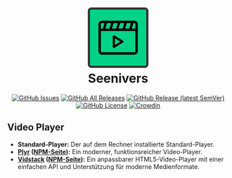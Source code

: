 <h1 align="center">
  <img src="src-tauri/icons/icon.svg" width="128" alt="Seenivers Logo" style="padding: 5px; background: #363636; border-radius: 8px;" />
  <br>Seenivers
</h1>

<div align="center">

[![GitHub Issues](https://img.shields.io/github/issues/Seenivers/App?style=flat-square)](https://github.com/Seenivers/App/issues)
[![GitHub All Releases](https://img.shields.io/github/downloads/Seenivers/App/total?style=flat-square)](https://github.com/Seenivers/App/releases)
[![GitHub Release (latest SemVer)](https://img.shields.io/github/v/release/Seenivers/App?style=flat-square)](https://github.com/Seenivers/App/releases)
[![GitHub License](https://img.shields.io/github/license/Seenivers/.github?style=flat-square)](https://github.com/Seenivers/.github/blob/main/LICENSE)
[![Crowdin](https://badges.crowdin.net/seenivers/localized.svg)](https://crowdin.com)

</div>

## Video Player

- **Standard-Player:** Der auf dem Rechner installierte Standard-Player.
- **[Plyr](https://plyr.io/) ([NPM-Seite](https://www.npmjs.com/package/plyr)):** Ein moderner, funktionsreicher Video-Player.
- **[Vidstack](https://github.com/vidstack/player#readme) ([NPM-Seite](https://www.npmjs.com/package/vidstack)):** Ein anpassbarer HTML5-Video-Player mit einer einfachen API und Unterstützung für moderne Medienformate.
